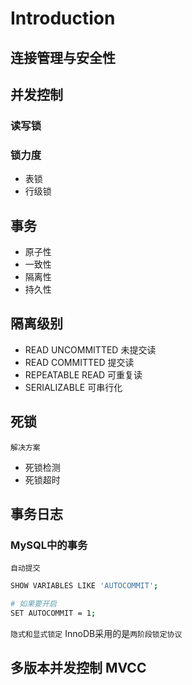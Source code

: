 # Introduction

## 连接管理与安全性

## 并发控制

### 读写锁

### 锁力度

- 表锁
- 行级锁

## 事务

- 原子性
- 一致性
- 隔离性
- 持久性

## 隔离级别

- READ UNCOMMITTED 未提交读
- READ COMMITTED 提交读
- REPEATABLE READ 可重复读
- SERIALIZABLE 可串行化

## 死锁

`解决方案`
- 死锁检测
- 死锁超时

## 事务日志

### MySQL中的事务

`自动提交`

```bash
SHOW VARIABLES LIKE 'AUTOCOMMIT';

# 如果要开启
SET AUTOCOMMIT = 1;
```

`隐式和显式锁定`
InnoDB采用的是`两阶段锁定协议`

## 多版本并发控制 MVCC



